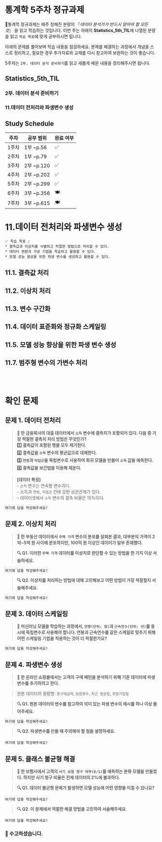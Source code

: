 # 통계학 5주차 정규과제

📌통계학 정규과제는 매주 정해진 분량의 『*데이터 분석가가 반드시 알아야 할 모든 것*』 을 읽고 학습하는 것입니다. 이번 주는 아래의 **Statistics_5th_TIL**에 나열된 분량을 읽고 `학습 목표`에 맞게 공부하시면 됩니다.

아래의 문제를 풀어보며 학습 내용을 점검하세요. 문제를 해결하는 과정에서 개념을 스스로 정리하고, 필요한 경우 추가자료와 교재를 다시 참고하여 보완하는 것이 좋습니다.

5주차는 `2부. 데이터 분석 준비하기`를 읽고 새롭게 배운 내용을 정리해주시면 됩니다.


## Statistics_5th_TIL

### 2부. 데이터 분석 준비하기
### 11.데이터 전처리와 파생변수 생성



## Study Schedule

|주차 | 공부 범위     | 완료 여부 |
|----|--------------|----------|
|1주차| 1부 ~p.56    | ✅      |
|2주차| 1부 ~p.79    | ✅      | 
|3주차| 2부 ~p.120   | ✅      | 
|4주차| 2부 ~p.202   | ✅      | 
|5주차| 2부 ~p.299   | ✅      | 
|6주차| 3부 ~p.356   | 🍽️      | 
|7주차| 3부 ~p.615   | 🍽️      |

<!-- 여기까진 그대로 둬 주세요-->

# 11.데이터 전처리와 파생변수 생성

```
✅ 학습 목표 :
* 결측값과 이상치를 식별하고 적절한 방법으로 처리할 수 있다.
* 데이터 변환과 가공 기법을 학습하고 활용할 수 있다.
* 모델 성능 향상을 위한 파생 변수를 생성하고 활용할 수 있다.
```


## 11.1. 결측값 처리
<!-- 새롭게 배운 내용을 자유롭게 정리해주세요. -->

## 11.2. 이상치 처리
<!-- 새롭게 배운 내용을 자유롭게 정리해주세요. -->

## 11.3. 변수 구간화
<!-- 새롭게 배운 내용을 자유롭게 정리해주세요. -->

## 11.4. 데이터 표준화와 정규화 스케일링
<!-- 새롭게 배운 내용을 자유롭게 정리해주세요. -->

## 11.5. 모델 성능 향상을 위한 파생 변수 생성
<!-- 새롭게 배운 내용을 자유롭게 정리해주세요. -->

## 11.7. 범주형 변수의 가변수 처리
<!-- 새롭게 배운 내용을 자유롭게 정리해주세요. -->



<br>
<br>

# 확인 문제

## 문제 1. 데이터 전처리

> **🧚 한 금융회사의 대출 데이터에서 `소득` 변수에 결측치가 포함되어 있다. 다음 중 가장 적절한 결측치 처리 방법은 무엇인가?   
1️⃣ 결측값이 포함된 행을 모두 제거한다.  
2️⃣ 결측값을 `소득` 변수의 평균값으로 대체한다.  
3️⃣ `연령`과 `직업군`을 독립변수로 사용하여 회귀 모델을 만들어 `소득` 값을 예측한다.  
4️⃣ 결측값을 보간법을 이용해 채운다.**

> **[데이터 특징]**     
    - `소득` 변수는 연속형 변수이다.  
    - 소득과 `연령`, `직업군` 간에 강한 상관관계가 있다.  
    - 데이터셋에서 `소득` 변수의 결측 비율은 15%이다.

<!--결측값이 무작위로 발생한 경우인지(MCAR, MAR, NMAR) 판단하고, 변수 간 관계를 고려해보세요.-->

```
여기에 답을 작성해주세요!
```

## 문제 2. 이상치 처리

> **🧚 한 부동산 데이터에서 `주택 가격` 변수의 분포를 살펴본 결과, 대부분의 가격이 2억~5억 원 사이에 분포하지만, 100억 원 이상인 데이터가 일부 존재했다.**

> **🔍 Q1. 이러한 `주택 가격` 데이터를 이상치로 판단할 수 있는 방법을 한 가지 이상 서술하세요.**

```
여기에 답을 작성해주세요!
```

> **🔍 Q2. 이상치를 처리하는 방법에 대해 고민해보고 어떤 방법이 가장 적절할지 서술해주세요.**

<!-- 정해진 답은 없습니다. 자유롭게 작성해주세요-->

```
여기에 답을 작성해주세요!
```

## 문제 3. 데이터 스케일링

> **🧚 머신러닝 모델을 학습하는 과정에서, `연봉(단위: 원)`과 `근속연수(단위: 년)`를 동시에 독립변수로 사용해야 합니다. 연봉과 근속연수를 같은 스케일로 맞추기 위해 어떤 스케일링 기법을 적용하는 것이 더 적절한가요?**

<!--표준화와 정규화의 차이점에 대해 고민해보세요.-->

```
여기에 답을 작성해주세요!
```

## 문제 4. 파생변수 생성

> **🧚 한 온라인 쇼핑몰에서는 고객의 구매 패턴을 분석하기 위해 기존 데이터에 파생변수를 추가하려고 한다.**

> 원본 데이터의 컬럼명: `총구매금액`, `방문횟수`, `최근 방문일`, `회원가입일`

> **🔍 Q1. 원본 데이터의 변수를 참고하여 의미 있는 파생 변수의 예시를 하나 이상 들어주세요.**

<!-- 정해진 답은 없습니다. 자유롭게 작성해주세요-->

```
여기에 답을 작성해주세요!
```

> **🔍 Q2. 파생변수를 만들 때 주의해야 할 점을 설명하세요.**

```
여기에 답을 작성해주세요!
```


## 문제 5. 클래스 불균형 해결

> **🧚 한 보험사에서 고객의 `사기 보험 청구 여부(0/1)`를 예측하는 분류 모델을 만들었다. 하지만 사기 청구 비율은 전체 데이터의 2%에 불과하다.**

> **🔍 Q1. 데이터 불균형 문제가 발생하면 모델 성능에 어떤 영향을 미칠 수 있나요?**

<!--사기 탐지 모델에서 발생할 데이터 불균형으로 인한 모델 성능에의 영향에 대해 구체적으로 고민해주세요.-->

```
여기에 답을 작성해주세요!
```

> **🔍 Q2. 이 문제에서 적절한 해결 방법을 고민하여 서술해주세요.**

<!-- 정해진 답은 없습니다. 자유롭게 작성해주세요-->

```
여기에 답을 작성해주세요!
```


### 🎉 수고하셨습니다.
